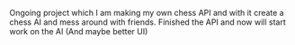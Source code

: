 Ongoing project which I am making my own chess API and with it create a chess AI and mess around with friends. Finished the API and now will start work on the AI (And maybe better UI)
